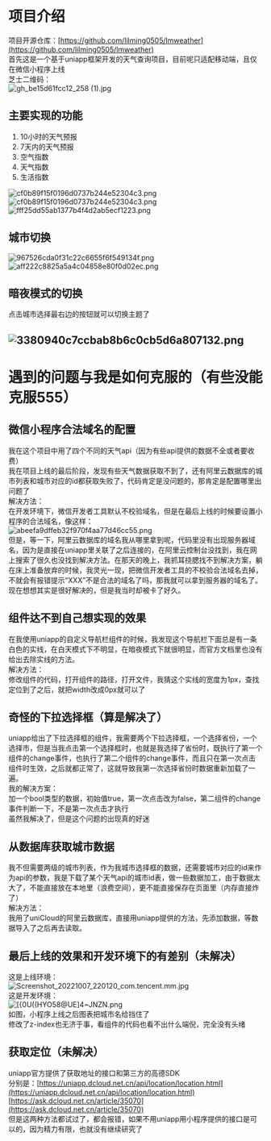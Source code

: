<a name="bpYi6"></a>
# 项目介绍
项目开源仓库：[https://github.com/lilming0505/lmweather](https://github.com/lilming0505/lmweather)<br />首先这是一个基于uniapp框架开发的天气查询项目，目前呢只适配移动端，且仅在微信小程序上线<br />芝士二维码：<br />![gh_be15d61fcc12_258 (1).jpg](https://cdn.nlark.com/yuque/0/2022/jpeg/28499732/1665149991995-6fd36cf5-1509-410c-ae0d-eb7e73acebdf.jpeg#clientId=u71dd48f8-494e-4&crop=0&crop=0&crop=1&crop=1&errorMessage=unknown%20error&from=drop&id=u04101577&margin=%5Bobject%20Object%5D&name=gh_be15d61fcc12_258%20%281%29.jpg&originHeight=258&originWidth=258&originalType=binary&ratio=1&rotation=0&showTitle=false&size=48147&status=error&style=none&taskId=u72cdd35e-bff1-4ec3-9845-405b323ac4e&title=)
<a name="CkuKj"></a>
## 主要实现的功能

1. 10小时的天气预报
2. 7天内的天气预报
3. 空气指数
4. 天气指数
5. 生活指数

![cf0b89f15f0196d0737b244e52304c3.png](https://cdn.nlark.com/yuque/0/2022/png/28499732/1667830539652-322f279b-2cc2-4df7-af01-87668a3313e2.png#clientId=u97158bb1-5ed3-4&crop=0&crop=0&crop=1&crop=1&from=drop&id=u89fbfbf3&margin=%5Bobject%20Object%5D&name=cf0b89f15f0196d0737b244e52304c3.png&originHeight=1074&originWidth=495&originalType=binary&ratio=1&rotation=0&showTitle=false&size=76271&status=done&style=none&taskId=u187a8ee7-7ecf-4400-b08f-6b76885faf4&title=)![cf0b89f15f0196d0737b244e52304c3.png](https://cdn.nlark.com/yuque/0/2022/png/28499732/1665152213780-b80d64fc-78ae-4ec0-9162-019b012c7cef.png#clientId=u71dd48f8-494e-4&crop=0&crop=0.0484&crop=1&crop=0.3435&errorMessage=unknown%20error&from=drop&height=516&id=u787845e2&margin=%5Bobject%20Object%5D&name=cf0b89f15f0196d0737b244e52304c3.png&originHeight=1074&originWidth=495&originalType=binary&ratio=1&rotation=0&showTitle=false&size=76271&status=error&style=none&taskId=u74941fff-3921-42c8-b960-102fd2ad01f&title=&width=238)![fff25dd55ab1377b4f4d2ab5ecf1223.png](https://cdn.nlark.com/yuque/0/2022/png/28499732/1665151919111-1d3454b3-8d10-4929-90ed-c2e9af710c09.png#clientId=u71dd48f8-494e-4&crop=0&crop=0&crop=1&crop=1&errorMessage=unknown%20error&from=drop&height=512&id=u29dea63b&margin=%5Bobject%20Object%5D&name=fff25dd55ab1377b4f4d2ab5ecf1223.png&originHeight=1063&originWidth=515&originalType=binary&ratio=1&rotation=0&showTitle=false&size=92348&status=error&style=none&taskId=u94760290-d3b4-4f16-8f85-eeeae095e87&title=&width=248)
<a name="LSipv"></a>
## 城市切换
![967526cda0f31c22c6655f6f549134f.png](https://cdn.nlark.com/yuque/0/2022/png/28499732/1665152046428-1bdb24b7-062d-43a5-a4bc-4359de67d9d7.png#clientId=u71dd48f8-494e-4&crop=0&crop=0.1341&crop=0.9941&crop=0.9073&errorMessage=unknown%20error&from=drop&height=295&id=u5a1ac71b&margin=%5Bobject%20Object%5D&name=967526cda0f31c22c6655f6f549134f.png&originHeight=410&originWidth=338&originalType=binary&ratio=1&rotation=0&showTitle=false&size=27824&status=error&style=none&taskId=u573e9fc3-9b13-4585-91a5-92a3b00bcf2&title=&width=243)![aff222c8825a5a4c04858e80f0d02ec.png](https://cdn.nlark.com/yuque/0/2022/png/28499732/1665152032205-5f766dc5-3f0c-40c2-8ff1-e19f9f38a880.png#clientId=u71dd48f8-494e-4&crop=0&crop=0&crop=1&crop=1&errorMessage=unknown%20error&from=drop&height=230&id=ua652657e&margin=%5Bobject%20Object%5D&name=aff222c8825a5a4c04858e80f0d02ec.png&originHeight=386&originWidth=395&originalType=binary&ratio=1&rotation=0&showTitle=false&size=22195&status=error&style=none&taskId=u87a1b6fe-3c75-4e50-b380-0db886214fe&title=&width=235)
<a name="Fu5wA"></a>
## 暗夜模式的切换
点击城市选择最右边的按钮就可以切换主题了
<a name="ea8f5"></a>
## ![3380940c7ccbab8b6c0cb5d6a807132.png](https://cdn.nlark.com/yuque/0/2022/png/28499732/1665151994010-980a7799-bd3c-4a09-87cf-4ca94473d2c0.png#clientId=u71dd48f8-494e-4&crop=0&crop=0&crop=1&crop=1&errorMessage=unknown%20error&from=drop&height=497&id=u8fb47000&margin=%5Bobject%20Object%5D&name=3380940c7ccbab8b6c0cb5d6a807132.png&originHeight=1077&originWidth=520&originalType=binary&ratio=1&rotation=0&showTitle=false&size=75416&status=error&style=none&taskId=ufa782583-7465-4bd5-975f-90d5fc51cce&title=&width=240)
<a name="Jyx18"></a>
# 遇到的问题与我是如何克服的（有些没能克服555）
<a name="nkPxP"></a>
## 微信小程序合法域名的配置
我在这个项目中用了四个不同的天气api（因为有些api提供的数据不全或者要收费）<br />我在项目上线的最后阶段，发现有些天气数据获取不到了，还有阿里云数据库的城市列表和城市对应的id都获取失败了，代码肯定是没问题的，那肯定是配置哪里出问题了<br />解决方法：<br />在开发环境下，微信开发者工具默认不校验域名，但是在最后上线的时候要设置小程序的合法域名，像这样：<br />![abeefa9dffeb32f970f4aa77d46cc55.png](https://cdn.nlark.com/yuque/0/2022/png/28499732/1665153482615-4b29047f-31bb-4eae-96ad-f85803abb614.png#clientId=u71dd48f8-494e-4&crop=0&crop=0&crop=1&crop=1&errorMessage=unknown%20error&from=drop&height=274&id=u593d5ef7&margin=%5Bobject%20Object%5D&name=abeefa9dffeb32f970f4aa77d46cc55.png&originHeight=584&originWidth=945&originalType=binary&ratio=1&rotation=0&showTitle=false&size=16076&status=error&style=none&taskId=u6cb4cc34-da10-449c-b397-6192e2ac5cc&title=&width=443)<br />但是，等一下，阿里云数据库的域名我从哪里拿到呢，代码里没有出现服务器域名，因为是直接在uniapp里关联了之后连接的，在阿里云控制台没找到，我在网上搜索了很久也没找到解决方法。在那天的晚上，我抓耳挠腮找不到解决方案，躺在床上准备放弃的时候，我灵光一现，把微信开发者工具的不校验合法域名去掉，不就会有报错提示“XXX”不是合法的域名了吗，那我就可以拿到服务器的域名了。现在想想其实是很好解决的，但是我当时却被卡了好久。
<a name="yxkL6"></a>
## 组件达不到自己想实现的效果
在我使用uniapp的自定义导航栏组件的时候，我发现这个导航栏下面总是有一条白色的实线，在白天模式下不明显，在暗夜模式下就很明显，而官方文档里也没有给出去除实线的方法。<br />解决方法：<br />修改组件的代码，打开组件的路径，打开文件，我猜这个实线的宽度为1px，查找定位到了之后，就把width改成0px就可以了
<a name="LgdFH"></a>
## 奇怪的下拉选择框（算是解决了）
uniapp给出了下拉选择框的组件，我需要两个下拉选择框，一个选择省份，一个选择市，但是当我点击第一个选择框时，也就是我选择了省份时，既执行了第一个组件的change事件，也执行了第二个组件的change事件，而且只在第一次点击组件时生效，之后就都正常了，这就导致我第一次选择省份时数据重新加载了一遍。<br />我的解决方案：<br />加一个bool类型的数据，初始值true，第一次点击改为false，第二组件的change事件判断一下，不是第一次点击才执行<br />虽然我解决了，但是这个问题的出现真的好迷
<a name="sAG0F"></a>
## 从数据库获取城市数据
我不但需要两级的城市列表，作为我城市选择框的数据，还需要城市对应的id来作为api的参数，我是下载了某个天气api的城市id表，做一些数据加工，由于数据太大了，不能直接放在本地里（浪费空间），更不能直接保存在页面里（内存直接炸了）<br />解决方法：<br />我用了uniCloud的阿里云数据库，直接用uniapp提供的方法，先添加数据，等数据导入了之后再去读取。
<a name="zmMbU"></a>
## 最后上线的效果和开发环境下的有差别（未解决）
这是上线环境：<br />![Screenshot_20221007_220120_com.tencent.mm.jpg](https://cdn.nlark.com/yuque/0/2022/jpeg/28499732/1665155744445-c6f74844-3c5c-4577-b9f8-be839b649dae.jpeg#clientId=u71dd48f8-494e-4&crop=0.0045&crop=0&crop=1&crop=0.3149&errorMessage=unknown%20error&from=drop&height=782&id=uc33b4a19&margin=%5Bobject%20Object%5D&name=Screenshot_20221007_220120_com.tencent.mm.jpg&originHeight=2400&originWidth=1080&originalType=binary&ratio=1&rotation=0&showTitle=false&size=527451&status=error&style=none&taskId=ubddee897-693a-4f41-9722-ce45d6164dc&title=&width=352)<br />这是开发环境：<br />![[{0$U((HY$O58@UE]4~JNZN.png](https://cdn.nlark.com/yuque/0/2022/png/28499732/1665155850311-0737a4b2-589e-4aea-87a6-7b5ac9ff6fdb.png#clientId=u71dd48f8-494e-4&crop=0&crop=0&crop=1&crop=1&errorMessage=unknown%20error&from=drop&height=237&id=uc3b90cce&margin=%5Bobject%20Object%5D&name=%5B%7B0%24U%28%28HY%24O58%40UE%5D4~JNZN.png&originHeight=337&originWidth=501&originalType=binary&ratio=1&rotation=0&showTitle=false&size=21530&status=error&style=none&taskId=u6477e7b9-7859-476e-82fb-6b3642ceb5b&title=&width=353)<br />如图，小程序上线之后图表把城市名给挡住了<br />修改了z-index也无济于事，看组件的代码也看不出什么端倪，完全没有头绪
<a name="Xy0CV"></a>
## 获取定位（未解决）
uniapp官方提供了获取地址的接口和第三方的高德SDK<br />分别是：[https://uniapp.dcloud.net.cn/api/location/location.html](https://uniapp.dcloud.net.cn/api/location/location.html)<br />[https://ask.dcloud.net.cn/article/35070](https://ask.dcloud.net.cn/article/35070)<br />但是这两种方法都试过了，都会报错，如果不用uniapp用小程序提供的接口是可以的，因为精力有限，也就没有继续研究了


